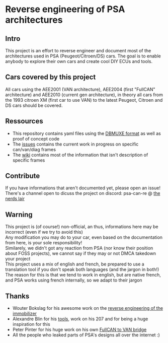 # Reverse engineering of PSA architectures

## Intro

This project is an effort to reverse engineer and document most of the architectures used in PSA (Peugeot/Citroen/DS) cars.
The goal is to enable anybody to explore their own cars and create cool DIY ECUs and tools.

## Cars covered by this project

All cars using the AEE2001 (VAN architecture), AEE2004 (first "FullCAN" architecture) and AEE2010 (current gen architecture), in theory all cars from the 1993 citroen XM (first car to use VAN) to the latest Peugeot, Citroen and DS cars should be covered.

## Ressources

* This repository contains yaml files using the [DBMUXE format](https://github.com/prototux/PSA-RE/tree/master/dbmuxev/doc) as well as proof of concept code
* The [issues](https://git.prototux.net/reverse-engineering/psa/canbus/-/issues) contains the current work in progress on specific can/van/diag frames
* The [wiki](https://github.com/prototux/PSA-RE/wiki) contains most of the information that isn't description of specific frames

## Contribute

If you have informations that aren't documented yet, please open an issue!
There's a channel open to dicuss the project on discord: psa-can-re @ [the nerds lair](https://discord.gg/uPykZ5W)

## Warning

This project is (of course!) non-official, an thus, informations here may be incorrect (even if we try to avoid this)  
Any modification you may do to your car, even based on the documentation from here, is your sole responsibility!  
Similarely, we didn't got any reaction from PSA (nor know their position about FOSS projects), we cannot say if they may or not DMCA takedown your project  
This project uses a mix of english and french, be prepared to use a translation tool if you don't speak both languages (and the jargon in both!)  
The reason for this is that we tend to work in english, but are native french, and PSA works using french internally, so we adapt to their jargon

## Thanks

* Wouter Bokslag for his awesome work on the [reverse engineering of the immobilizer](https://fahrplan.events.ccc.de/congress/2019/Fahrplan/events/11020.html)
* Alexandre Blin for his [tools](https://github.com/alexandreblin?tab=repositories), work on his 207 and for being a huge inspiration for this
* Peter Pinter for his huge work on his own [FullCAN to VAN bridge](https://github.com/morcibacsi?tab=repositories)
* All the people who leaked parts of PSA's designs all over the internet :)
